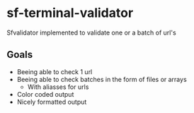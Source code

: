 # sf-terminal-validator
Sfvalidator implemented to validate one or a batch of url's

## Goals
 - Beeing able to check 1 url
 - Beeing able to check batches in the form of files or arrays
 	* With aliasses for urls
 - Color coded output
 - Nicely formatted output